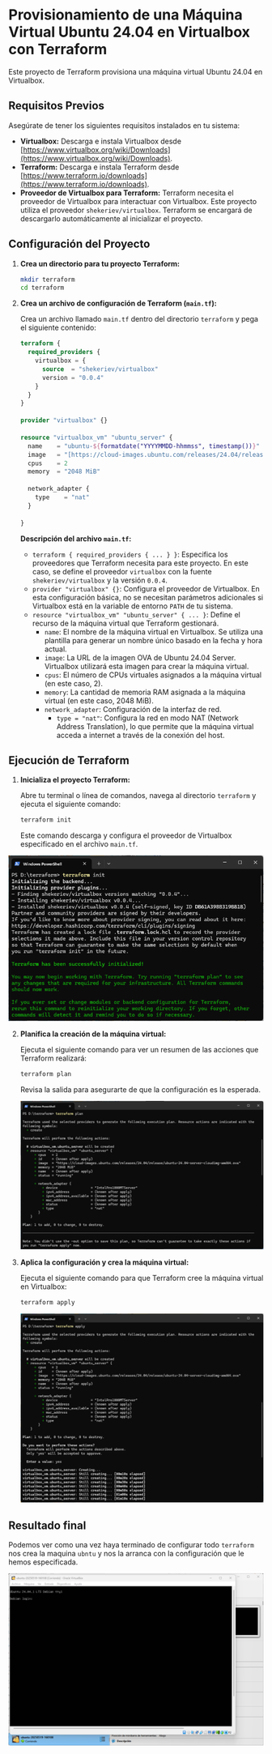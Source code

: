 # Provisionamiento de una Máquina Virtual Ubuntu 24.04 en Virtualbox con Terraform

Este proyecto de Terraform provisiona una máquina virtual Ubuntu 24.04 en Virtualbox.

## Requisitos Previos

Asegúrate de tener los siguientes requisitos instalados en tu sistema:

* **Virtualbox:** Descarga e instala Virtualbox desde [https://www.virtualbox.org/wiki/Downloads](https://www.virtualbox.org/wiki/Downloads).
* **Terraform:** Descarga e instala Terraform desde [https://www.terraform.io/downloads](https://www.terraform.io/downloads).
* **Proveedor de Virtualbox para Terraform:** Terraform necesita el proveedor de Virtualbox para interactuar con Virtualbox. Este proyecto utiliza el proveedor `shekeriev/virtualbox`. Terraform se encargará de descargarlo automáticamente al inicializar el proyecto.

## Configuración del Proyecto

1.  **Crea un directorio para tu proyecto Terraform:**

    ```bash
    mkdir terraform
    cd terraform
    ```

2.  **Crea un archivo de configuración de Terraform (`main.tf`):**

    Crea un archivo llamado `main.tf` dentro del directorio `terraform` y pega el siguiente contenido:

    ```terraform
    terraform {
      required_providers {
        virtualbox = {
          source  = "shekeriev/virtualbox"
          version = "0.0.4"
        }
      }
    }

    provider "virtualbox" {}

    resource "virtualbox_vm" "ubuntu_server" {
      name    = "ubuntu-${formatdate("YYYYMMDD-hhmmss", timestamp())}"
      image   = "[https://cloud-images.ubuntu.com/releases/24.04/release/ubuntu-24.04-server-cloudimg-amd64.ova](https://cloud-images.ubuntu.com/releases/24.04/release/ubuntu-24.04-server-cloudimg-amd64.ova)"
      cpus    = 2
      memory  = "2048 MiB"

      network_adapter {
        type    = "nat"
      }

    }
    ```

    **Descripción del archivo `main.tf`:**

    * `terraform { required_providers { ... } }`: Especifica los proveedores que Terraform necesita para este proyecto. En este caso, se define el proveedor `virtualbox` con la fuente `shekeriev/virtualbox` y la versión `0.0.4`.
    * `provider "virtualbox" {}`: Configura el proveedor de Virtualbox. En esta configuración básica, no se necesitan parámetros adicionales si Virtualbox está en la variable de entorno `PATH` de tu sistema.
    * `resource "virtualbox_vm" "ubuntu_server" { ... }`: Define el recurso de la máquina virtual que Terraform gestionará.
        * `name`: El nombre de la máquina virtual en Virtualbox. Se utiliza una plantilla para generar un nombre único basado en la fecha y hora actual.
        * `image`: La URL de la imagen OVA de Ubuntu 24.04 Server. Virtualbox utilizará esta imagen para crear la máquina virtual.
        * `cpus`: El número de CPUs virtuales asignados a la máquina virtual (en este caso, 2).
        * `memory`: La cantidad de memoria RAM asignada a la máquina virtual (en este caso, 2048 MiB).
        * `network_adapter`: Configuración de la interfaz de red.
            * `type = "nat"`: Configura la red en modo NAT (Network Address Translation), lo que permite que la máquina virtual acceda a internet a través de la conexión del host.

## Ejecución de Terraform

1.  **Inicializa el proyecto Terraform:**

    Abre tu terminal o línea de comandos, navega al directorio `terraform` y ejecuta el siguiente comando:

    ```bash
    terraform init
    ```

    Este comando descarga y configura el proveedor de Virtualbox especificado en el archivo `main.tf`.


![tf_init](../assets/tf_init.png)


2.  **Planifica la creación de la máquina virtual:**

    Ejecuta el siguiente comando para ver un resumen de las acciones que Terraform realizará:

    ```bash
    terraform plan
    ```

    Revisa la salida para asegurarte de que la configuración es la esperada.


    ![tf_plan](../assets/tf_plan.png)


3.  **Aplica la configuración y crea la máquina virtual:**

    Ejecuta el siguiente comando para que Terraform cree la máquina virtual en Virtualbox:

    ```bash
    terraform apply
    ```


    ![tf_apply](../assets/tf_apply.png)


## Resultado final

Podemos ver como una vez haya terminado de configurar todo `terraform` nos crea la maquina `ubntu` y nos la arranca con la configuración que le hemos especificada.


![vm_ubuntu](../assets/vm_ubuntu.png)